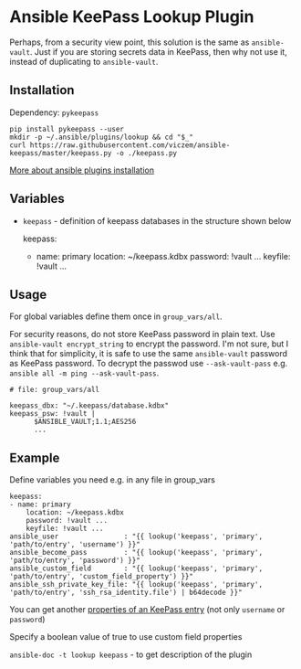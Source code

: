 # Ansible KeePass Lookup Plugin

Perhaps, from a security view point, this solution is the same as `ansible-vault`.
Just if you are storing secrets data in KeePass, then why not use it, 
instead of duplicating to `ansible-vault`. 


## Installation

Dependency: `pykeepass`

    pip install pykeepass --user
    mkdir -p ~/.ansible/plugins/lookup && cd "$_"
    curl https://raw.githubusercontent.com/viczem/ansible-keepass/master/keepass.py -o ./keepass.py

[More about ansible plugins installation](https://docs.ansible.com/ansible/latest/dev_guide/developing_locally.html)


## Variables

- `keepass` - definition of keepass databases in the structure shown below

  keepass:
  - name: primary
      location: ~/keepass.kdbx
      password: !vault ...
      keyfile: !vault ...

## Usage

For global variables define them once in `group_vars/all`.

For security reasons, do not store KeePass password in plain text. 
Use `ansible-vault encrypt_string` to encrypt the password. 
I'm not sure, but I think that for simplicity, 
it is safe to use the same `ansible-vault` password as KeePass password.
To decrypt the passwod use `--ask-vault-pass`
 e.g. `ansible all -m ping --ask-vault-pass`.


    # file: group_vars/all
    
    keepass_dbx: "~/.keepass/database.kdbx"
    keepass_psw: !vault |
          $ANSIBLE_VAULT;1.1;AES256
          ...

## Example

Define variables you need e.g. in any file in group_vars

    keepass:
    - name: primary
        location: ~/keepass.kdbx
        password: !vault ...
        keyfile: !vault ...
    ansible_user                : "{{ lookup('keepass', 'primary', 'path/to/entry', 'username') }}"
    ansible_become_pass         : "{{ lookup('keepass', 'primary', 'path/to/entry', 'password') }}"
    ansible_custom_field        : "{{ lookup('keepass', 'primary', 'path/to/entry', 'custom_field_property') }}"
    ansible_ssh_private_key_file: "{{ lookup('keepass', 'primary', 'path/to/entry', 'ssh_rsa_identity.file') | b64decode }}"


You can get another [properties of an KeePass entry](https://github.com/pschmitt/pykeepass/blob/master/pykeepass/entry.py)
(not only `username` or `password`)

Specify a boolean value of true to use custom field properties
 
`ansible-doc -t lookup keepass` - to get description of the plugin
